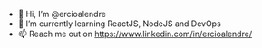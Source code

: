 - 👋 Hi, I’m @ercioalendre
- 🌱 I’m currently learning ReactJS, NodeJS and DevOps
- 📫 Reach me out on https://www.linkedin.com/in/ercioalendre/

<!---
ercioalendre/ercioalendre is a ✨ special ✨ repository because its `README.md` (this file) appears on your GitHub profile.
You can click the Preview link to take a look at your changes.
--->

